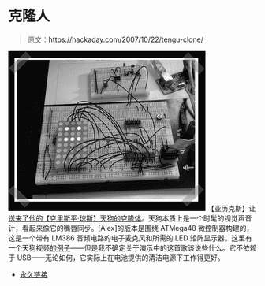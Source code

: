 # 克隆人

> 原文：<https://hackaday.com/2007/10/22/tengu-clone/>

![](img/ce96b71d8d355b2172becffa22261b1e.png)
【亚历克斯】让[送来了他的【克里斯平·琼斯】天狗的克隆体](http://tinkerlog.com/2007/10/22/diy-tengu-on-a-breadboard/)。天狗本质上是一个时髦的视觉声音计，看起来像它的嘴唇同步。[Alex]的版本是围绕 ATMega48 微控制器构建的，这是一个带有 LM386 音频电路的电子麦克风和所需的 LED 矩阵显示器。这里有一个天狗视频[的例子](http://www.mr-jones.org/tengu/index.html)——但是我不确定关于演示中的这首歌该说些什么。它不依赖于 USB——无论如何，它实际上在电池提供的清洁电源下工作得更好。

*   [永久链接](http://tinkerlog.com/2007/10/22/diy-tengu-on-a-breadboard/)